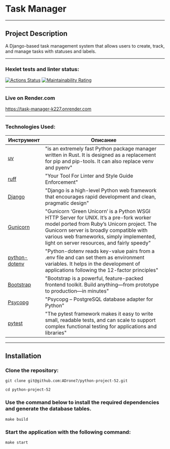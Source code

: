 # Task Manager
****

## Project Description

A Django-based task management system that allows users to create, track, and manage tasks with statuses and labels.
****

### Hexlet tests and linter status:
[![Actions Status](https://github.com/ADrone7/python-project-52/actions/workflows/hexlet-check.yml/badge.svg)](https://github.com/ADrone7/python-project-52/actions)
[![Maintainability Rating](https://sonarcloud.io/api/project_badges/measure?project=ADrone7_python-project-52&metric=sqale_rating)](https://sonarcloud.io/summary/new_code?id=ADrone7_python-project-52)
****

### Live on Render.com
https://task-manager-k227.onrender.com
****

### Technologies Used:

| Инструмент                                                                       | Описание                                                                                                                                                                                                                                                                    |
|----------------------------------------------------------------------------------|-----------------------------------------------------------------------------------------------------------------------------------------------------------------------------------------------------------------------------------------------------------------------------|
| [uv](https://docs.astral.sh/uv/)                                                 | "is an extremely fast Python package manager written in Rust. It is designed as a replacement for pip and pip-tools. It can also replace venv and pyenv"                                                                                                                   |            |
| [ruff](https://docs.astral.sh/ruff/)                                             | "Your Tool For Linter and Style Guide Enforcement"                                                                                                                                                                                                                          |
| [Django](https://www.djangoproject.com/)                            | "Django is a high-level Python web framework that encourages rapid development and clean, pragmatic design"                                                                                                        |
| [Gunicorn](https://docs.gunicorn.org/en/latest/index.html)                       | "Gunicorn ‘Green Unicorn’ is a Python WSGI HTTP Server for UNIX. It’s a pre-fork worker model ported from Ruby’s Unicorn project. The Gunicorn server is broadly compatible with various web frameworks, simply implemented, light on server resources, and fairly speedy" |
| [python-dotenv](https://pypi.org/project/python-dotenv/)                         | "Python-dotenv reads key-value pairs from a .env file and can set them as environment variables. It helps in the development of applications following the 12-factor principles"                                                                                           |
| [Bootstrap](https://getbootstrap.com/docs/5.3/getting-started/introduction/)     | "Bootstrap is a powerful, feature-packed frontend toolkit. Build anything—from prototype to production—in minutes"                                                                                                                                                         |
| [Psycopg](https://getbootstrap.com/docs/5.3/getting-started/introduction/)       | "Psycopg – PostgreSQL database adapter for Python"                                                                                                                                                                                                                          |
| [pytest](https://docs.pytest.org/en/stable/) | "The pytest framework makes it easy to write small, readable tests, and can scale to support complex functional testing for applications and libraries"                                                                                                                                                                                            |

---

## Installation

### Clone the repository:

```
git clone git@github.com:ADrone7/python-project-52.git
```

```
cd python-project-52
```

### Use the command below to install the required dependencies and generate the database tables.

```
make build
```

### Start the application with the following command:

```
make start
```